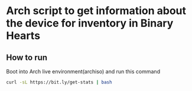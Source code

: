 # Arch script to get information about the device for inventory in Binary Hearts

## How to run

Boot into Arch live environment(archiso) and run this command

```bash
curl -sL https://bit.ly/get-stats | bash
```
